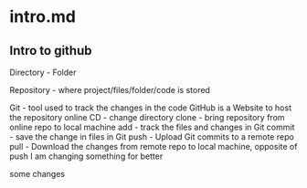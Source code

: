 # intro.md

## Intro to github


Directory - Folder

Repository - where project/files/folder/code is stored

Git - tool used to track the changes in the code
GitHub is a Website to host the repository online
CD - change directory
clone - bring repository from online repo to local machine
add -  track the files and changes in Git
commit - save the change in files in Git
push - Upload Git commits to a remote repo
pull - Download the changes from remote repo to local machine, opposite of push
I am changing something for better

some changes
